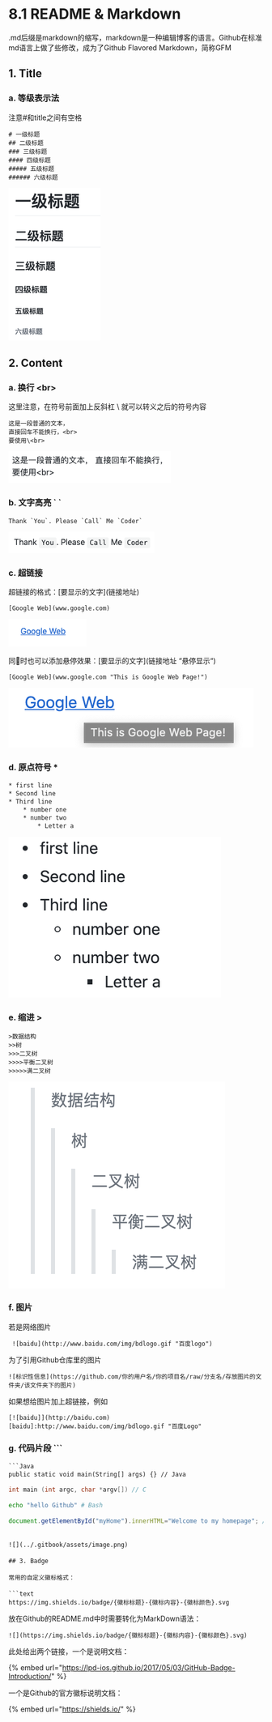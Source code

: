 # 8.1 README & Markdown

.md后缀是markdown的缩写，markdown是一种编辑博客的语言。Github在标准md语言上做了些修改，成为了Github Flavored Markdown，简称GFM

## 1. Title

### a. 等级表示法

注意\#和title之间有空格

```text
# 一级标题
## 二级标题
### 三级标题
#### 四级标题
##### 五级标题
###### 六级标题
```

![](../.gitbook/assets/image%20%2814%29.png)

## 2. Content

### a. 换行 &lt;br&gt;

这里注意，在符号前面加上反斜杠 \ 就可以转义之后的符号内容

```text
这是一段普通的文本，
直接回车不能换行，<br>
要使用\<br>
```

![](../.gitbook/assets/image%20%2842%29.png)

### b. 文字高亮 \` \`

```text
Thank `You`. Please `Call` Me `Coder`
```

![](../.gitbook/assets/image%20%2851%29.png)

### c. 超链接

超链接的格式：\[要显示的文字\]\(链接地址\)

```text
[Google Web](www.google.com)
```

![](../.gitbook/assets/image%20%2894%29.png)

同时也可以添加悬停效果：\[要显示的文字\]\(链接地址 “悬停显示“\)

```text
[Google Web](www.google.com "This is Google Web Page!")
```

![](../.gitbook/assets/image%20%2884%29.png)

### d. 原点符号 \*

```text
* first line
* Second line
* Third line
    * number one
    * number two
        * Letter a
```

![](../.gitbook/assets/image%20%2873%29.png)

### e. 缩进 &gt;

```text
>数据结构  
>>树  
>>>二叉树  
>>>>平衡二叉树  
>>>>>满二叉树 
```

![](../.gitbook/assets/image%20%2854%29.png)

### f. 图片

若是网络图片

```text
 ![baidu](http://www.baidu.com/img/bdlogo.gif "百度logo") 
```

为了引用Github仓库里的图片

```text
![标识性信息](https://github.com/你的用户名/你的项目名/raw/分支名/存放图片的文件夹/该文件夹下的图片)
```

如果想给图片加上超链接，例如

```text
[![baidu]](http://baidu.com)  
[baidu]:http://www.baidu.com/img/bdlogo.gif "百度Logo"
```

### g. 代码片段 \`\`\`

```text
```Java
public static void main(String[] args) {} // Java
```
```C
int main (int argc, char *argv[]) // C
```
```Bash
echo "hello Github" # Bash
```
```javascript
document.getElementById("myHome").innerHTML="Welcome to my homepage"; // Javascript
```
```

![](../.gitbook/assets/image.png)

## 3. Badge

常用的自定义徽标格式：

```text
https://img.shields.io/badge/{徽标标题}-{徽标内容}-{徽标颜色}.svg
```

放在Github的README.md中时需要转化为MarkDown语法：

```text
![](https://img.shields.io/badge/{徽标标题}-{徽标内容}-{徽标颜色}.svg)
```

此处给出两个链接，一个是说明文档：

{% embed url="https://lpd-ios.github.io/2017/05/03/GitHub-Badge-Introduction/" %}

一个是Github的官方徽标说明文档：

{% embed url="https://shields.io/" %}



